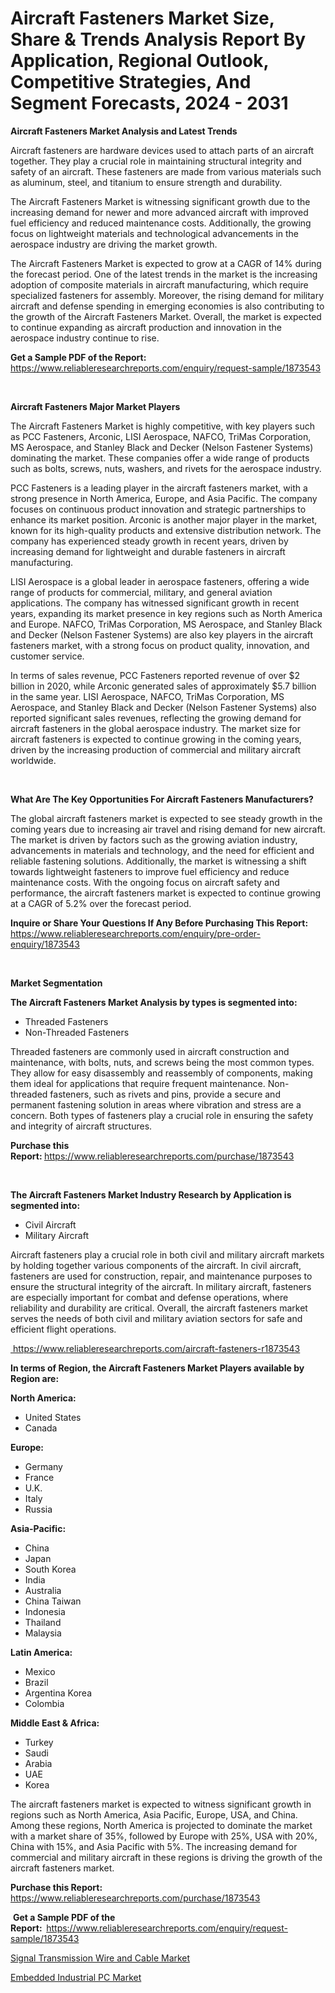 <p><h1>Aircraft Fasteners Market Size, Share & Trends Analysis Report By Application, Regional Outlook, Competitive Strategies, And Segment Forecasts, 2024 - 2031</h1></p><p><strong>Aircraft Fasteners Market Analysis and Latest Trends</strong></p>
<p><p>Aircraft fasteners are hardware devices used to attach parts of an aircraft together. They play a crucial role in maintaining structural integrity and safety of an aircraft. These fasteners are made from various materials such as aluminum, steel, and titanium to ensure strength and durability.</p><p>The Aircraft Fasteners Market is witnessing significant growth due to the increasing demand for newer and more advanced aircraft with improved fuel efficiency and reduced maintenance costs. Additionally, the growing focus on lightweight materials and technological advancements in the aerospace industry are driving the market growth.</p><p>The Aircraft Fasteners Market is expected to grow at a CAGR of 14% during the forecast period. One of the latest trends in the market is the increasing adoption of composite materials in aircraft manufacturing, which require specialized fasteners for assembly. Moreover, the rising demand for military aircraft and defense spending in emerging economies is also contributing to the growth of the Aircraft Fasteners Market. Overall, the market is expected to continue expanding as aircraft production and innovation in the aerospace industry continue to rise.</p></p>
<p><strong>Get a Sample PDF of the Report:&nbsp;</strong> <a href="https://www.reliableresearchreports.com/enquiry/request-sample/1873543">https://www.reliableresearchreports.com/enquiry/request-sample/1873543</a></p>
<p>&nbsp;</p>
<p><strong>Aircraft Fasteners Major Market Players</strong></p>
<p><p>The Aircraft Fasteners Market is highly competitive, with key players such as PCC Fasteners, Arconic, LISI Aerospace, NAFCO, TriMas Corporation, MS Aerospace, and Stanley Black and Decker (Nelson Fastener Systems) dominating the market. These companies offer a wide range of products such as bolts, screws, nuts, washers, and rivets for the aerospace industry.</p><p>PCC Fasteners is a leading player in the aircraft fasteners market, with a strong presence in North America, Europe, and Asia Pacific. The company focuses on continuous product innovation and strategic partnerships to enhance its market position. Arconic is another major player in the market, known for its high-quality products and extensive distribution network. The company has experienced steady growth in recent years, driven by increasing demand for lightweight and durable fasteners in aircraft manufacturing.</p><p>LISI Aerospace is a global leader in aerospace fasteners, offering a wide range of products for commercial, military, and general aviation applications. The company has witnessed significant growth in recent years, expanding its market presence in key regions such as North America and Europe. NAFCO, TriMas Corporation, MS Aerospace, and Stanley Black and Decker (Nelson Fastener Systems) are also key players in the aircraft fasteners market, with a strong focus on product quality, innovation, and customer service.</p><p>In terms of sales revenue, PCC Fasteners reported revenue of over $2 billion in 2020, while Arconic generated sales of approximately $5.7 billion in the same year. LISI Aerospace, NAFCO, TriMas Corporation, MS Aerospace, and Stanley Black and Decker (Nelson Fastener Systems) also reported significant sales revenues, reflecting the growing demand for aircraft fasteners in the global aerospace industry. The market size for aircraft fasteners is expected to continue growing in the coming years, driven by the increasing production of commercial and military aircraft worldwide.</p></p>
<p>&nbsp;</p>
<p><strong>What Are The Key Opportunities For Aircraft Fasteners Manufacturers?</strong></p>
<p><p>The global aircraft fasteners market is expected to see steady growth in the coming years due to increasing air travel and rising demand for new aircraft. The market is driven by factors such as the growing aviation industry, advancements in materials and technology, and the need for efficient and reliable fastening solutions. Additionally, the market is witnessing a shift towards lightweight fasteners to improve fuel efficiency and reduce maintenance costs. With the ongoing focus on aircraft safety and performance, the aircraft fasteners market is expected to continue growing at a CAGR of 5.2% over the forecast period.</p></p>
<p><strong>Inquire or Share Your Questions If Any Before Purchasing This Report:</strong> <a href="https://www.reliableresearchreports.com/enquiry/pre-order-enquiry/1873543">https://www.reliableresearchreports.com/enquiry/pre-order-enquiry/1873543</a></p>
<p>&nbsp;</p>
<p><strong>Market Segmentation</strong></p>
<p><strong>The Aircraft Fasteners Market Analysis by types is segmented into:</strong></p>
<p><ul><li>Threaded Fasteners</li><li>Non-Threaded Fasteners</li></ul></p>
<p><p>Threaded fasteners are commonly used in aircraft construction and maintenance, with bolts, nuts, and screws being the most common types. They allow for easy disassembly and reassembly of components, making them ideal for applications that require frequent maintenance. Non-threaded fasteners, such as rivets and pins, provide a secure and permanent fastening solution in areas where vibration and stress are a concern. Both types of fasteners play a crucial role in ensuring the safety and integrity of aircraft structures.</p></p>
<p><strong>Purchase this Report:&nbsp;</strong><a href="https://www.reliableresearchreports.com/purchase/1873543">https://www.reliableresearchreports.com/purchase/1873543</a></p>
<p>&nbsp;</p>
<p><strong>The Aircraft Fasteners Market Industry Research by Application is segmented into:</strong></p>
<p><ul><li>Civil Aircraft</li><li>Military Aircraft</li></ul></p>
<p><p>Aircraft fasteners play a crucial role in both civil and military aircraft markets by holding together various components of the aircraft. In civil aircraft, fasteners are used for construction, repair, and maintenance purposes to ensure the structural integrity of the aircraft. In military aircraft, fasteners are especially important for combat and defense operations, where reliability and durability are critical. Overall, the aircraft fasteners market serves the needs of both civil and military aviation sectors for safe and efficient flight operations.</p></p>
<p><a href="https://www.reliableresearchreports.com/aircraft-fasteners-r1873543">&nbsp;https://www.reliableresearchreports.com/aircraft-fasteners-r1873543</a></p>
<p><strong>In terms of Region, the Aircraft Fasteners Market Players available by Region are:</strong></p>
<p>
    <p> <strong> North America: </strong>
        <ul>
            <li>United States</li>
            <li>Canada</li>
        </ul>
        </p> 
    <p> <strong> Europe: </strong>
        <ul>
            <li>Germany</li>
            <li>France</li>
            <li>U.K.</li>
            <li>Italy</li>
            <li>Russia</li>
        </ul>
        </p> 
    <p> <strong> Asia-Pacific: </strong>
        <ul>
            <li>China</li>
            <li>Japan</li>
            <li>South Korea</li>
            <li>India</li>
            <li>Australia</li>
            <li>China Taiwan</li>
            <li>Indonesia</li>
            <li>Thailand</li>
            <li>Malaysia</li>
        </ul>
        </p> 
    <p> <strong> Latin America: </strong>
        <ul>
            <li>Mexico</li>
            <li>Brazil</li>
            <li>Argentina Korea</li>
            <li>Colombia</li>
        </ul>
        </p> 
    <p> <strong> Middle East & Africa: </strong>
        <ul>
            <li>Turkey</li>
            <li>Saudi</li>
            <li>Arabia</li>
            <li>UAE</li>
            <li>Korea</li>
        </ul>
    </p>
    </p>
<p><p>The aircraft fasteners market is expected to witness significant growth in regions such as North America, Asia Pacific, Europe, USA, and China. Among these regions, North America is projected to dominate the market with a market share of 35%, followed by Europe with 25%, USA with 20%, China with 15%, and Asia Pacific with 5%. The increasing demand for commercial and military aircraft in these regions is driving the growth of the aircraft fasteners market.</p></p>
<p><strong>Purchase this Report: </strong><a href="https://www.reliableresearchreports.com/purchase/1873543">https://www.reliableresearchreports.com/purchase/1873543</a></p>
<p>&nbsp;<strong>Get a Sample PDF of the Report:&nbsp;&nbsp;</strong><a href="https://www.reliableresearchreports.com/enquiry/request-sample/1873543">https://www.reliableresearchreports.com/enquiry/request-sample/1873543</a></p>
<p><strong></strong></p>
<p><p><a href="https://github.com/caylechardson65746/Market-Research-Report-List-1/blob/main/signal-transmission-wire-and-cable-market.md">Signal Transmission Wire and Cable Market</a></p><p><a href="https://github.com/victorialyman98067/Market-Research-Report-List-1/blob/main/embedded-industrial-pc-market.md">Embedded Industrial PC Market</a></p></p>